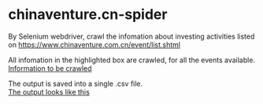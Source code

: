 # chinaventure.cn-spider
By Selenium webdriver, crawl the infomation about investing activities listed on https://www.chinaventure.com.cn/event/list.shtml <br />

All infomation in the highlighted box are crawled, for all the events available. <br />
[Information to be crawled](pics/input.png) <br />

The output is saved into a single .csv file. <br />
[The output looks like this]()

